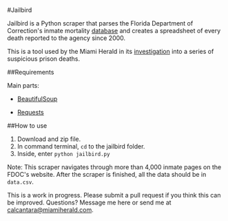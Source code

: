 #Jailbird


Jailbird is a Python scraper that parses the Florida Department of Correction's inmate mortality [database](http://www.dc.state.fl.us/pub/mortality/) and creates a spreadsheet of every death reported to the agency since 2000. 

This is a tool used by the Miami Herald in its [investigation](http://www.miamiherald.com/news/special-reports/florida-prisons/) into a series of suspicious prison deaths. 

##Requirements

Main parts: 

* [BeautifulSoup](http://www.crummy.com/software/BeautifulSoup/) 

* [Requests](http://docs.python-requests.org/en/latest/)


##How to use

1. Download and zip file.
2. In command terminal, `cd` to the jailbird folder.
3. Inside, enter `python jailbird.py`

Note: This scraper navigates through more than 4,000 inmate pages on the FDOC's website. After the scraper is finished, all the data should be in `data.csv`.

This is a work in progress. Please submit a pull request if you think this can be improved. Questions? Message me here or send me at [calcantara@miamiherald.com](mailto:calcantara@miamiherald.com).






